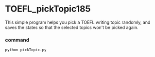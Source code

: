 # TOEFL_pickTopic185
This simple program helps you pick a TOEFL writing topic randomly, and saves the states so that the selected topics won't be picked again.

### command
```Python
python pickTopic.py
```
